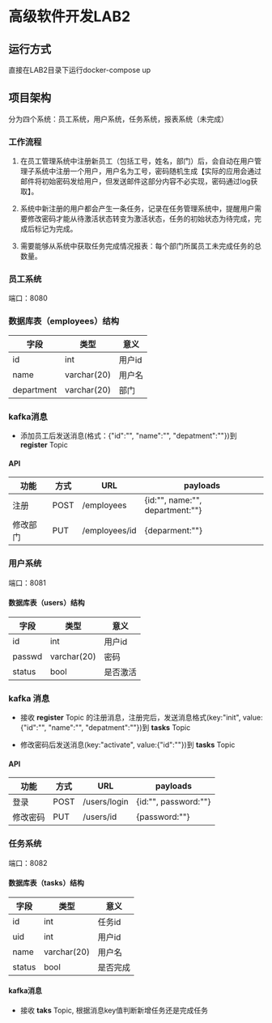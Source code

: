 # 高级软件开发LAB2

## 运行方式

直接在LAB2目录下运行docker-compose up

## 项目架构

分为四个系统：员工系统，用户系统，任务系统，报表系统（未完成）

### 工作流程

1. 在员工管理系统中注册新员工（包括工号，姓名，部门）后，会自动在用户管理子系统中注册一个用户，用户名为工号，密码随机生成【实际的应用会通过邮件将初始密码发给用户，但发送邮件这部分内容不必实现，密码通过log获取】。

2. 系统中新注册的用户都会产生一条任务，记录在任务管理系统中，提醒用户需要修改密码才能从待激活状态转变为激活状态，任务的初始状态为待完成，完成后标记为完成。

3. 需要能够从系统中获取任务完成情况报表：每个部门所属员工未完成任务的总数量。

### 员工系统

端口：8080

### 数据库表（employees）结构

| 字段       | 类型        | 意义   |
| ---------- | ----------- | ------ |
| id         | int         | 用户id |
| name       | varchar(20) | 用户名 |
| department | varchar(20) | 部门   |

### kafka消息

- 添加员工后发送消息(格式：{"id":"", "name":"", "depatment":""})到 **register**  Topic

#### API

| 功能     | 方式 | URL           | payloads                        |
| -------- | ---- | ------------- | ------------------------------- |
| 注册     | POST | /employees    | {id:"", name:"", department:""} |
| 修改部门 | PUT  | /employees/id | {deparment:""}                  |

### 用户系统

端口：8081

#### 数据库表（users）结构

| 字段   | 类型        | 意义     |
| ------ | ----------- | -------- |
| id     | int         | 用户id   |
| passwd | varchar(20) | 密码     |
| status | bool        | 是否激活 |

### kafka 消息

- 接收 **register** Topic 的注册消息，注册完后，发送消息格式(key:"init", value:{"id":"", "name":"", "depatment":""})到 **tasks** Topic

- 修改密码后发送消息(key:"activate", value:{"id":""})到 **tasks** Topic

#### API

| 功能     | 方式 | URL          | payloads             |
| -------- | ---- | ------------ | -------------------- |
| 登录     | POST | /users/login | {id:"", password:""} |
| 修改密码 | PUT  | /users/id    | {password:""}        |

### 任务系统

端口：8082

#### 数据库表（tasks）结构

| 字段   | 类型        | 意义     |
| ------ | ----------- | -------- |
| id     | int         | 任务id   |
| uid    | int         | 用户id   |
| name   | varchar(20) | 用户名   |
| status | bool        | 是否完成 |

#### kafka消息

- 接收 **taks** Topic, 根据消息key值判断新增任务还是完成任务